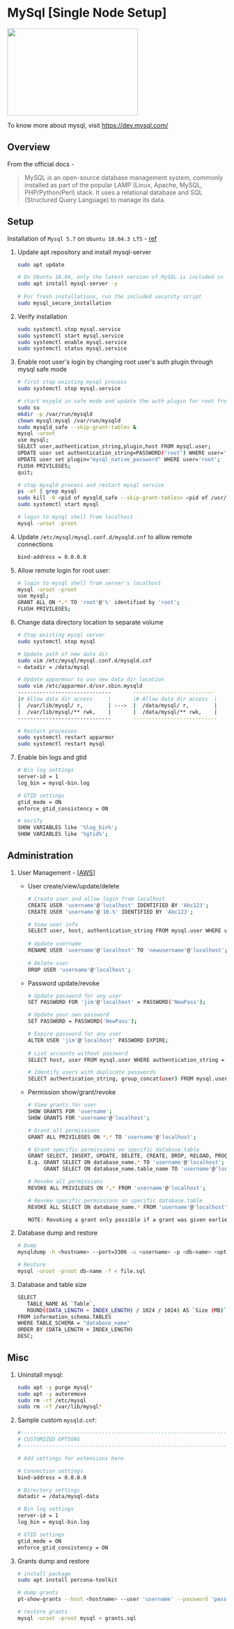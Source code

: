 # MySql [Single Node Setup]
<img src="https://github.com/abhishektripathi24/platform-setup/blob/master/mysql/images/mysql-logo.png" width="300" height="200"/>

To know more about mysql, visit https://dev.mysql.com/

## Overview

From the official docs -

> MySQL is an open-source database management system, commonly installed as part of the popular LAMP (Linux, Apache, MySQL, PHP/Python/Perl) stack. It uses a relational database and SQL (Structured Query Language) to manage its data.

## Setup
Installation of `Mysql 5.7` on `Ubuntu 18.04.3 LTS` - [ref](https://dev.mysql.com/doc/mysql-apt-repo-quick-guide/en/#apt-repo-fresh-install)

1. Update apt repository and install mysql-server
    ```bash
    sudo apt update
 
    # On Ubuntu 18.04, only the latest version of MySQL is included in the APT package repository by default. At the time of writing, that’s MySQL 5.7
    sudo apt install mysql-server -y
     
    # For fresh installations, run the included security script 
    sudo mysql_secure_installation 
    ```

2. Verify installation
    ```bash
    sudo systemctl stop mysql.service
    sudo systemctl start mysql.service
    sudo systemctl enable mysql.service
    sudo systemctl status mysql.service
    ``` 

3. Enable root user's login by changing root user's auth plugin through mysql safe mode
    ```bash
    # first stop existing mysql process
    sudo systemctl stop mysql.service
    
    # start msyqld in safe mode and update the auth plugin for root from `auth_socket` to `mysql_native_password`
    sudo su 
    mkdir -p /var/run/mysqld
    chown mysql:mysql /var/run/mysqld
    sudo mysqld_safe --skip-grant-tables &
    mysql -uroot
    use mysql;
    SELECT user,authentication_string,plugin,host FROM mysql.user;
    UPDATE user set authentication_string=PASSWORD("root") WHERE user='root';
    UPDATE user set plugin="mysql_native_password" WHERE user='root'; 
    FLUSH PRIVILEGES;
    quit;

    # stop mysqld process and restart mysql service
    ps -ef | grep mysql
    sudo kill -9 <pid of mysqld_safe --skip-grant-tables> <pid of /usr/sbin/mysqld --basedir=/usr...>   
    sudo systemctl start mysql
    
    # login to mysql shell from localhost
    mysql -uroot -proot 
    ```

4. Update `/etc/mysql/mysql.conf.d/mysqld.cnf` to allow remote connections
    ```bash
    bind-address = 0.0.0.0
    ```

5.  Allow remote login for root user:
    ```bash
    # login to mysql shell from server's localhost
    mysql -uroot -proot
    use mysql; 
    GRANT ALL ON *.* TO 'root'@'%' identified by 'root';
    FLUSH PRIVILEGES;
    ```

6. Change data directory location to separate volume
    ```bash
    # Stop existing mysql server
    sudo systemctl stop mysql
 
    # Update path of new data dir
    sudo vim /etc/mysql/mysql.conf.d/mysqld.cnf
    > datadir = /data/mysql
 
    # Update apparmour to use new data dir location
    sudo vim /etc/apparmor.d/usr.sbin.mysqld
    ------------------------------       --------------------------
    |# Allow data dir access     |       |# Allow data dir access  |
    |  /var/lib/mysql/ r,        | --->  |  /data/mysql/ r,        |
    |  /var/lib/mysql/** rwk,    |       |  /data/mysql/** rwk,    | 
    ------------------------------       ---------------------------
    
    # Restart processes
    sudo systemctl restart apparmor
    sudo systemctl restart mysql
    ```

7.  Enable bin logs and gtid
    ```bash
    # Bin log settings
    server-id = 1
    log_bin = mysql-bin.log
    
    # GTID settings
    gtid_mode = ON
    enforce_gtid_consistency = ON
    
    # Verify
    SHOW VARIABLES like '%log_bin%';
    SHOW VARIABLES like '%gtid%';
    ```
    
## Administration
1. User Management - [[AWS](https://aws.amazon.com/premiumsupport/knowledge-center/duplicate-master-user-mysql/)]
    * User create/view/update/delete
        ```bash
        # Create user and allow login from localhost
        CREATE USER 'username'@'localhost' IDENTIFIED BY 'Abc123';
        CREATE USER 'username'@'10.%' IDENTIFIED BY 'Abc123';
        
        # View user info
        SELECT user, host, authentication_string FROM mysql.user WHERE user='root'; 
         
        # Update username
        RENAME USER 'username'@'localhost' TO 'newusername'@'localhost';
         
        # Delete user
        DROP USER 'username'@'localhost';
        ```
    * Password update/revoke
        ```bash
        # Update password for any user
        SET PASSWORD FOR 'jim'@'localhost' = PASSWORD('NewPass');
     
        # Update your own password
        SET PASSWORD = PASSWORD('NewPass');
    
        # Expire password for any user
        ALTER USER 'jim'@'localhost' PASSWORD EXPIRE;
          
        # List accounts without password 
        SELECT host, user FROM mysql.user WHERE authentication_string = '';
    
        # Identify users with duplicate passwords
        SELECT authentication_string, group_concat(user) FROM mysql.user GROUP BY authentication_string HAVING count(user)>1;             
        ```
    * Permission show/grant/revoke
        ```bash
        # View grants for user
        SHOW GRANTS FOR 'username';
        SHOW GRANTS FOR 'username'@'localhost';
  
        # Grant all permissions
        GRANT ALL PRIVILEGES ON *.* TO 'username'@'localhost';
  
        # Grant specific permissions on specific database.table
        GRANT SELECT, INSERT, UPDATE, DELETE, CREATE, DROP, RELOAD, PROCESS, REFERENCES, INDEX, ALTER, SHOW DATABASES, CREATE TEMPORARY TABLES, LOCK TABLES, EXECUTE, REPLICATION SLAVE, REPLICATION CLIENT, CREATE VIEW, SHOW VIEW, CREATE ROUTINE, ALTER ROUTINE, CREATE USER, EVENT, TRIGGER ON *.* TO 'username'@'%' WITH GRANT OPTION;
        E.g. GRANT SELECT ON database_name.* TO 'username'@'localhost';
             GRANT SELECT ON database_name.table_name TO 'username'@'localhost';
       
        # Revoke all permissions
        REVOKE ALL PRIVILEGES ON *.* FROM 'username'@'localhost';
  
        # Revoke specific permissions on specific database.table
        REVOKE ALL SELECT ON database_name.* FROM 'username'@'localhost';

        NOTE: Revoking a grant only possible if a grant was given earlier.
        ``` 

2. Database dump and restore
    ```bash
    # Dump
    mysqldump -h <hostname> --port=3306 -u <username> -p <db-name> <optional:table-name> > <filename>.sql
    
    # Restore
    mysql -uroot -proot db-name -f < file.sql
    ``` 

3. Database and table size
    ```bash
    SELECT 
       TABLE_NAME AS `Table`,
       ROUND((DATA_LENGTH + INDEX_LENGTH) / 1024 / 1024) AS `Size (MB)`
    FROM information_schema.TABLES
    WHERE TABLE_SCHEMA = "database_name"
    ORDER BY (DATA_LENGTH + INDEX_LENGTH)
    DESC;
    ```

## Misc
1. Uninstall mysql:
    ```bash
    sudo apt -y purge mysql*
    sudo apt -y autoremove
    sudo rm -rf /etc/mysql
    sudo rm -rf /var/lib/mysql*
    ```

1. Sample custom `mysqld.cnf`: 
    ```bash
    #------------------------------------------------------------------------------
    # CUSTOMIZED OPTIONS
    #------------------------------------------------------------------------------
    
    # Add settings for extensions here
    
    # Connection settings
    bind-address = 0.0.0.0
    
    # Directory settings
    datadir = /data/mysql-data
    
    # Bin log settings
    server-id = 1
    log_bin = mysql-bin.log
    
    # GTID settings
    gtid_mode = ON
    enforce_gtid_consistency = ON
    ```

3. Grants dump and restore
    ```bash
    # install package
    sudo apt install percona-toolkit 
 
    # dump grants
    pt-show-grants --host <hostname> --user 'username' --password 'password' --ignore root@'%','mysql.session'@'localhost',rdsadmin@localhost,'rdsrepladmin'@'%' > grants.sql
    
    # restore grants
    mysql -uroot -proot mysql < grants.sql 
    ```